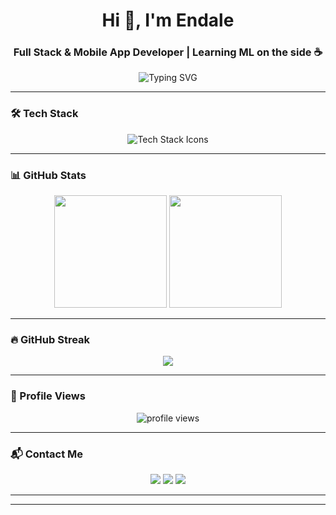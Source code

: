 <!-- Profile Header -->
<h1 align="center">Hi 👋, I'm Endale</h1>
<h3 align="center">Full Stack & Mobile App Developer | Learning ML on the side ☕</h3>

<p align="center">
  <img src="https://readme-typing-svg.demolab.com?font=Fira+Code&weight=500&size=24&pause=1000&color=00F7FF&center=true&vCenter=true&width=435&lines=Welcome+to+my+GitHub!;Full+Stack+%26+Mobile+App+Dev+here!;Freelancer+by+day%2C+ML+learner+by+night.;Building+cool+stuff+with+Go%2C+Flutter%2C+Vue%2C+Node.;Powered+by+coffee+%26+curiosity+☕" alt="Typing SVG" />
</p>


---

### 🛠️ Tech Stack
<p align="center">
  <img src="https://skillicons.dev/icons?i=go,python,dart,nodejs,vue,react,nuxtjs,flutter,scikit-learn,tensorflow,git,docker" alt="Tech Stack Icons" />
</p>


---



### 📊 GitHub Stats
<p align="center">
  <img src="https://github-readme-stats.vercel.app/api?username=Endale2&show_icons=true&theme=radical" height="180px" />
  <img src="https://github-readme-stats.vercel.app/api/top-langs/?username=Endale2&layout=compact&theme=radical" height="180px" />
</p>

---

### 🔥 GitHub Streak
<p align="center">
  <img src="https://github-readme-streak-stats.herokuapp.com/?user=Endale2&theme=radical&fire=DD2727&currStreakLabel=DD2727" />
</p>

---

### 👀 Profile Views
<p align="center">
  <img src="https://komarev.com/ghpvc/?username=Endale2&label=Profile+Views&color=0e75b6&style=flat" alt="profile views" />
</p>

---

### 📬 Contact Me
<p align="center">
  <a href="mailto:endale406@gmail.com"><img src="https://img.shields.io/badge/Email-D14836?style=for-the-badge&logo=gmail&logoColor=white" /></a>
  <a href="https://t.me/codejkr"><img src="https://img.shields.io/badge/Telegram-2CA5E0?style=for-the-badge&logo=telegram&logoColor=white" /></a>
  <a href="https://www.linkedin.com/in/endale25"><img src="https://img.shields.io/badge/LinkedIn-0A66C2?style=for-the-badge&logo=linkedin&logoColor=white" /></a>
</p>

---

>

---
